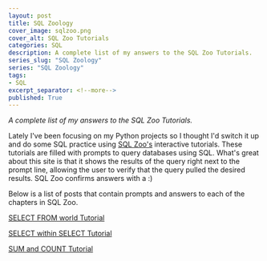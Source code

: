 ```yaml
---
layout: post
title: SQL Zoology
cover_image: sqlzoo.png
cover_alt: SQL Zoo Tutorials
categories: SQL
description: A complete list of my answers to the SQL Zoo Tutorials.
series_slug: "SQL Zoology"
series: "SQL Zoology"
tags:
- SQL
excerpt_separator: <!--more-->
published: True
---
```


*A complete list of my answers to the SQL Zoo Tutorials.*

<!--more-->

Lately I've been focusing on my Python projects so I thought I'd switch it up and do some SQL practice using [SQL Zoo's](https://sqlzoo.net/) interactive tutorials.  These tutorials are filled with prompts to query databases using SQL.  What's great about this site is that it shows the results of the query right next to the prompt line, allowing the user to verify that the query pulled the desired results.  SQL Zoo confirms answers with a :)

Below is a list of posts that contain prompts and answers to each of the chapters in SQL Zoo.

[SELECT FROM world Tutorial](https://thedatasleuth.github.io/sql/2018/08/11/SELECT-Basics.html)

[SELECT within SELECT Tutorial](https://thedatasleuth.github.io/sql/2018/08/17/Nested-SELECT.html)

[SUM and COUNT Tutorial](https://thedatasleuth.github.io/sql/2018/08/10/SUM-COUNT.html)
